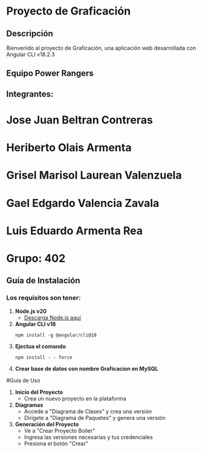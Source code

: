 # Proyecto de Graficación
## Descripción
Bienvenido al proyecto de Graficación, una aplicación web desarrollada con Angular CLI v18.2.3 
## Equipo Power Rangers
## Integrantes:
# Jose Juan Beltran Contreras
# Heriberto Olais Armenta
# Grisel Marisol Laurean Valenzuela
# Gael Edgardo Valencia Zavala
# Luis Eduardo Armenta Rea
# Grupo: 402
## Guía de Instalación
### Los requisitos son tener:
1. **Node.js v20**
   * [Descarga Node.js aquí](https://nodejs.org/es/download)
2. **Angular CLI v18**
   ```
   npm install -g @angular/cli@18
   ```
3. **Ejectua el comando**
   ```
   npm install - - force
   ```
4. **Crear base de datos con nombre Graficacion en MySQL**


#Guía de Uso
1. **Inicio del Proyecto**
   * Crea un nuevo proyecto en la plataforma
2. **Diagramas**
   * Accede a "Diagrama de Clases" y crea una versión
   * Dirígete a "Diagrama de Paquetes" y genera una versión
3. **Generación del Proyecto**
   * Ve a "Crear Proyecto Boiler"
   * Ingresa las versiones necesarias y tus credenciales
   * Presiona el botón "Crear"

   


